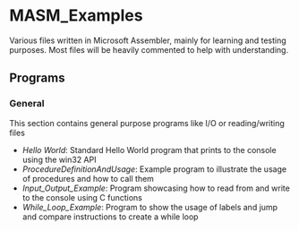 # MASM_Examples
Various files written in Microsoft Assembler, mainly for learning and testing purposes. Most files will be heavily commented to help with understanding.

## Programs
### General
This section contains general purpose programs like I/O or reading/writing files
* _Hello World_:                  Standard Hello World program that prints to the console using the win32 API
* _ProcedureDefinitionAndUsage_:  Example program to illustrate the usage of procedures and how to call them
* _Input_Output_Example_:         Program showcasing how to read from and write to the console using C functions
* _While_Loop_Example_:           Program to show the usage of labels and jump and compare instructions to create a while loop
